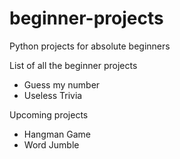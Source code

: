 # beginner-projects
Python projects for absolute beginners

List of all the beginner projects
* Guess my number
* Useless Trivia

Upcoming projects
* Hangman Game
* Word Jumble